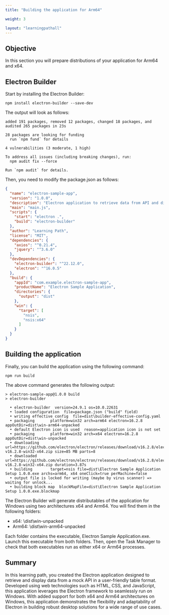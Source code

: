 ```yaml
---
title: "Building the application for Arm64"

weight: 3

layout: "learningpathall"
---
```


## Objective 
In this section you will prepare distributions of your application for Arm64 and x64.

## Electron Builder
Start by installing the Electron Builder:

```console
npm install electron-builder --save-dev
```

The output will look as follows:
```output
added 191 packages, removed 12 packages, changed 18 packages, and audited 265 packages in 23s

28 packages are looking for funding
  run `npm fund` for details

4 vulnerabilities (3 moderate, 1 high)

To address all issues (including breaking changes), run:
  npm audit fix --force

Run `npm audit` for details.
```

Then, you need to modify the package.json as follows:

```JSON
{
  "name": "electron-sample-app",
  "version": "1.0.0",
  "description": "Electron application to retrieve data from API and display it in a table.",
  "main": "main.js",
  "scripts": {
    "start": "electron .",
    "build": "electron-builder"
  },
  "author": "Learning Path",
  "license": "MIT",
  "dependencies": {
    "axios": "^0.21.4",    
    "jquery": "^3.6.0"
  },
  "devDependencies": {
    "electron-builder": "^22.12.0",
    "electron": "^16.0.5"
  },
  "build": {
    "appId": "com.example.electron-sample-app",
    "productName": "Electron Sample Application",
    "directories": {
      "output": "dist"
    }, 
    "win": {
      "target": [
        "nsis", 
        "nsis:x64"
      ]
    }
  }
}
```

## Building the application
Finally, you can build the application using the following command:

```console
npm run build
```

The above command generates the following output:

```output
> electron-sample-app@1.0.0 build
> electron-builder

  • electron-builder  version=24.9.1 os=10.0.22631
  • loaded configuration  file=package.json ("build" field)
  • writing effective config  file=dist\builder-effective-config.yaml
  • packaging       platform=win32 arch=arm64 electron=16.2.8 appOutDir=dist\win-arm64-unpacked
  • default Electron icon is used  reason=application icon is not set
  • packaging       platform=win32 arch=x64 electron=16.2.8 appOutDir=dist\win-unpacked
  • downloading     url=https://github.com/electron/electron/releases/download/v16.2.8/electron-v16.2.8-win32-x64.zip size=85 MB parts=8
  • downloaded      url=https://github.com/electron/electron/releases/download/v16.2.8/electron-v16.2.8-win32-x64.zip duration=3.87s
  • building        target=nsis file=dist\Electron Sample Application Setup 1.0.0.exe archs=arm64, x64 oneClick=true perMachine=false
  • output file is locked for writing (maybe by virus scanner) => waiting for unlock...
  • building block map  blockMapFile=dist\Electron Sample Application Setup 1.0.0.exe.blockmap
  ```

  The Electron Builder will generate distributables of the application for Windows using two architectures x64 and Arm64. You will find them in the following folders:
  * x64: <project folder>\dist\win-unpacked
  * Arm64: <project folder>\dist\win-arm64-unpacked

  Each folder contains the executable, Electron Sample Application.exe. Launch this executable from both folders. Then, open the Task Manager to check that both executables run as either x64 or Arm64 processes.

## Summary
In this learning path, you created the Electron application designed to retrieve and display data from a mock API in a user-friendly table format. Developed using web technologies such as HTML, CSS, and JavaScript, this application leverages the Electron framework to seamlessly run on Windows. With added support for both x64 and Arm64 architectures on Windows, this application demonstrates the flexibility and adaptability of Electron in building robust desktop solutions for a wide range of use cases.
